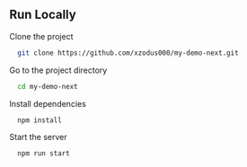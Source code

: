 
## Run Locally

Clone the project

```bash
  git clone https://github.com/xzodus000/my-demo-next.git
```

Go to the project directory

```bash
  cd my-demo-next
```

Install dependencies

```bash
  npm install
```

Start the server

```bash
  npm run start
```

